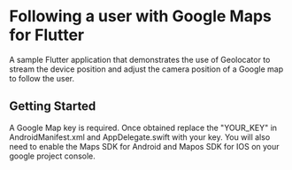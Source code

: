 # Following a user with Google Maps for Flutter

A sample Flutter application that demonstrates the use of Geolocator to stream the device position and adjust the camera position of a Google map to follow the user.

## Getting Started

A Google Map key is required.  Once obtained replace the "YOUR_KEY" in AndroidManifest.xml and AppDelegate.swift with your key.  You will also need to enable the Maps SDK for Android and Mapos SDK for IOS on your google project console.  
